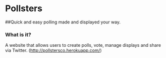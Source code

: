 # Pollsters
##Quick and easy polling made and displayed your way.
### What is it?
A website that allows users to create polls, vote, manage displays and share via Twitter.
(http://pollstersco.herokuapp.com/)

